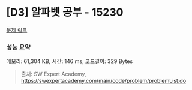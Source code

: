 # [D3] 알파벳 공부 - 15230 

[문제 링크](https://swexpertacademy.com/main/code/problem/problemDetail.do?contestProbId=AYLnMQT6vPADFATf) 

### 성능 요약

메모리: 61,304 KB, 시간: 146 ms, 코드길이: 329 Bytes



> 출처: SW Expert Academy, https://swexpertacademy.com/main/code/problem/problemList.do